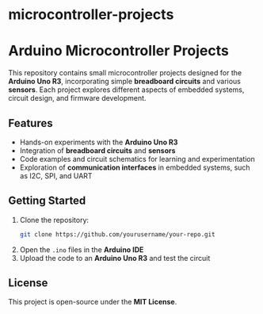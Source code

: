 # microcontroller-projects
# **Arduino Microcontroller Projects**  

This repository contains small microcontroller projects designed for the **Arduino Uno R3**, incorporating simple **breadboard circuits** and various **sensors**. Each project explores different aspects of embedded systems, circuit design, and firmware development.  

## **Features**  
- Hands-on experiments with the **Arduino Uno R3**  
- Integration of **breadboard circuits** and **sensors**  
- Code examples and circuit schematics for learning and experimentation  
- Exploration of **communication interfaces** in embedded systems, such as I2C, SPI, and UART  

## **Getting Started**  
1. Clone the repository:  
   ```sh
   git clone https://github.com/yourusername/your-repo.git
   ```  
2. Open the `.ino` files in the **Arduino IDE**  
3. Upload the code to an **Arduino Uno R3** and test the circuit  

## **License**  
This project is open-source under the **MIT License**.  
